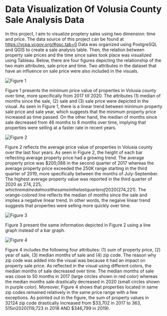 # Data Visualization Of Volusia County Sale Analysis Data

In this project, I aim to visualize proptery sales using two dimension: time and price. The data source of this project can be found at https://vcpa.vcgov.org/#gsc.tab=0 Data was organized using PostgreSQL and QGIS to create a sale analysis table. Then, the relation between property sale prices and the time since sales took place was visualized using Tableau. Below, there are four figures depicting the relationship of the two main attributes, sale price and time. Two attributes in the dataset that have an influence on sale price were also included in the visuals. 

![Figure 1](https://user-images.githubusercontent.com/82909354/116007793-79854800-a5df-11eb-97e6-c79e054c2e04.png)

Figure 1 presents the minimum price value of properties in Volusia county over time, more specifically from 2017 till 2020. The attributes (1) median of months since the sale, (2) sale and (3) sale price were depicted in the visual. As seen in Figure 1, there is a linear trend between minimum property sale price and sale year, which suggests that the minimum property price increased as time passed. On the other hand, the median of months since sale decreased from 46 months to 8 months over time, implying that properties were selling at a faster rate in recent years.  

![Figure 2](https://user-images.githubusercontent.com/82909354/116007805-81dd8300-a5df-11eb-88b9-cd93b95932d2.png)

Figure 2 reflects the average price value of properties in Volusia county over the last four years. As seen in Figure 2, the height of each bar reflecting average property price had a growing trend. The average property price was $200,088 in the second quarter of 2017 whereas the average property price exceeded the 250K range starting in the third quarter of 2019, more specifically between the months of July-September. The highest average property value was reported in the third quarter of 2020 as $274,225, which remained almost the same in the last quarter of 2020 ($274,221). The orange-colored line reflects the median of months since the sale and implies a negative linear trend. In other words, the negaive linear trend suggests that properties were selling more quickly over time. 

![Figure 3](https://user-images.githubusercontent.com/82909354/116007810-86a23700-a5df-11eb-821f-72603a2ee411.png)

Figure 3 present the same information depicted in Figure 2 using a line graph instead of a bar graph. 

![Figure 4](https://user-images.githubusercontent.com/82909354/116007815-899d2780-a5df-11eb-992f-4bfe4e650b43.png)

Figure 4 includes the following four attributes: (1) sum of property price, (2) year of sale, (3) median months of sale and (4) zip code. The reason why zip code was added into the visual was because it had an impact on property sale price. As reflected in the visual using different colors, the median months of sale decreased over time.  The median months of sale was close to 50 months in 2017 (large circles shown in red color) whereas the median months sale drastically decreased in 2020 (small circles shown in purple color). Moreover, Figure 4 shows that properties located in same zip codes remained relatively in the same price range with a few exceptions. As pointed out in the figure, the sum of property values in 32124 zip code drastically increased from $33,702 in 2017 to $363,515 in 2020 ($119,723 in 2018 AND $346,799 in 2019). 



